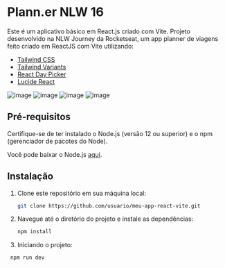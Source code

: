 # Plann.er NLW 16
Este é um aplicativo básico em React.js criado com Vite. Projeto desenvolvido na NLW Journey da Rocketseat, um app planner de viagens feito criado em ReactJS com Vite utilizando:
- [Tailwind CSS](https://tailwindcss.com/)
- [Tailwind Variants](https://www.tailwind-variants.org/)
- [React Day Picker](https://daypicker.dev/)
- [Lucide React](https://lucide.dev/guide/packages/lucide-react)

![image](https://github.com/rubensmk/plann.er_nlw16/assets/52255226/43a78f20-e28f-4ef3-b1c3-c99b8d18cd50)
![image](https://github.com/rubensmk/plann.er_nlw16/assets/52255226/e85dfbc4-1157-41da-ad2c-038accc84f05)
![image](https://github.com/rubensmk/plann.er_nlw16/assets/52255226/faacd85a-2b68-4e31-b474-f12abad1932f)
![image](https://github.com/rubensmk/plann.er_nlw16/assets/52255226/3bf0c916-26af-46bd-b74c-92cafe2b0f18)

## Pré-requisitos

Certifique-se de ter instalado o Node.js (versão 12 ou superior) e o npm (gerenciador de pacotes do Node).

Você pode baixar o Node.js [aqui](https://nodejs.org/).

## Instalação

1. Clone este repositório em sua máquina local:
   ```bash
   git clone https://github.com/usuario/meu-app-react-vite.git

2. Navegue até o diretório do projeto e instale as dependências:
   ```bash
   npm install

3. Iniciando o projeto:
  ```bash
   npm run dev


